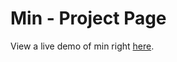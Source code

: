 # Min - Project Page
View a live demo of min right <a href="http://dbelt93.github.io/min/">here</a>.
